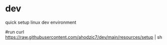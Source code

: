 # dev
quick setup linux dev environment

#run
curl https://raw.githubusercontent.com/ahodzic7/dev/main/resources/setup | sh
